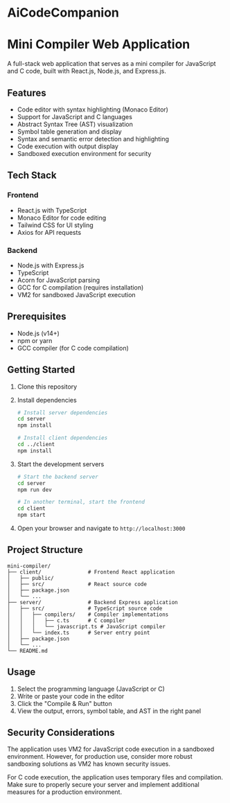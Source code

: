 # AiCodeCompanion

# Mini Compiler Web Application

A full-stack web application that serves as a mini compiler for JavaScript and C code, built with React.js, Node.js, and Express.js.

## Features

- Code editor with syntax highlighting (Monaco Editor)
- Support for JavaScript and C languages
- Abstract Syntax Tree (AST) visualization
- Symbol table generation and display
- Syntax and semantic error detection and highlighting
- Code execution with output display
- Sandboxed execution environment for security

## Tech Stack

### Frontend
- React.js with TypeScript
- Monaco Editor for code editing
- Tailwind CSS for UI styling
- Axios for API requests

### Backend
- Node.js with Express.js
- TypeScript
- Acorn for JavaScript parsing
- GCC for C compilation (requires installation)
- VM2 for sandboxed JavaScript execution

## Prerequisites

- Node.js (v14+)
- npm or yarn
- GCC compiler (for C code compilation)

## Getting Started

1. Clone this repository
2. Install dependencies
   ```bash
   # Install server dependencies
   cd server
   npm install
   
   # Install client dependencies
   cd ../client
   npm install
   ```

3. Start the development servers
   ```bash
   # Start the backend server
   cd server
   npm run dev
   
   # In another terminal, start the frontend
   cd client
   npm start
   ```

4. Open your browser and navigate to `http://localhost:3000`

## Project Structure

```
mini-compiler/
├── client/               # Frontend React application
│   ├── public/
│   ├── src/              # React source code
│   ├── package.json
│   └── ...
├── server/               # Backend Express application
│   ├── src/              # TypeScript source code
│   │   ├── compilers/    # Compiler implementations
│   │   │   ├── c.ts      # C compiler
│   │   │   └── javascript.ts # JavaScript compiler
│   │   └── index.ts      # Server entry point
│   ├── package.json
│   └── ...
└── README.md
```

## Usage

1. Select the programming language (JavaScript or C)
2. Write or paste your code in the editor
3. Click the "Compile & Run" button
4. View the output, errors, symbol table, and AST in the right panel

## Security Considerations

The application uses VM2 for JavaScript code execution in a sandboxed environment. However, for production use, consider more robust sandboxing solutions as VM2 has known security issues.

For C code execution, the application uses temporary files and compilation. Make sure to properly secure your server and implement additional measures for a production environment.

